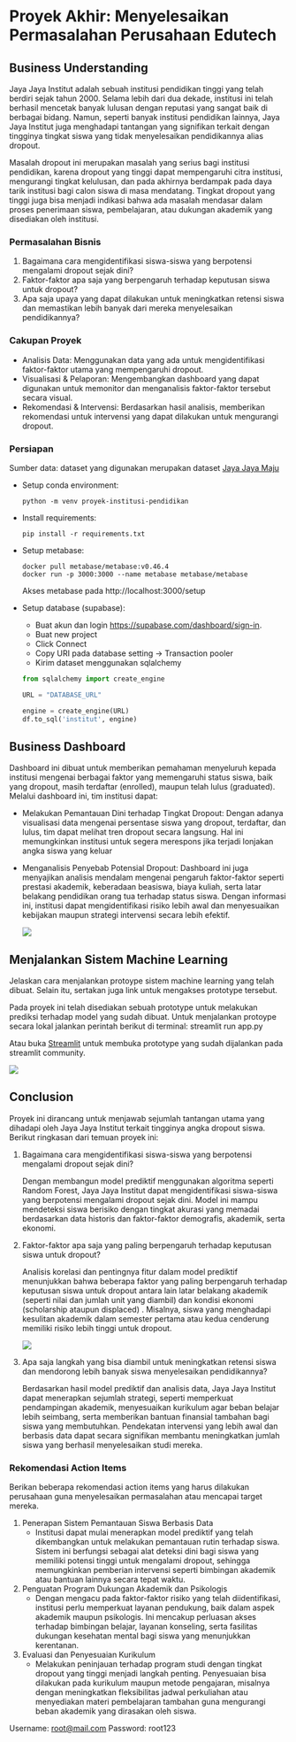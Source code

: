# Proyek Akhir: Menyelesaikan Permasalahan Perusahaan Edutech

## Business Understanding

Jaya Jaya Institut adalah sebuah institusi pendidikan tinggi yang telah berdiri sejak tahun 2000. Selama lebih dari dua dekade, institusi ini telah berhasil mencetak banyak lulusan dengan reputasi yang sangat baik di berbagai bidang. Namun, seperti banyak institusi pendidikan lainnya, Jaya Jaya Institut juga menghadapi tantangan yang signifikan terkait dengan tingginya tingkat siswa yang tidak menyelesaikan pendidikannya alias dropout.

Masalah dropout ini merupakan masalah yang serius bagi institusi pendidikan, karena dropout yang tinggi dapat mempengaruhi citra institusi, mengurangi tingkat kelulusan, dan pada akhirnya berdampak pada daya tarik institusi bagi calon siswa di masa mendatang. Tingkat dropout yang tinggi juga bisa menjadi indikasi bahwa ada masalah mendasar dalam proses penerimaan siswa, pembelajaran, atau dukungan akademik yang disediakan oleh institusi.

### Permasalahan Bisnis

1. Bagaimana cara mengidentifikasi siswa-siswa yang berpotensi mengalami dropout sejak dini?
2. Faktor-faktor apa saja yang berpengaruh terhadap keputusan siswa untuk dropout?
3. Apa saja upaya yang dapat dilakukan untuk meningkatkan retensi siswa dan memastikan lebih banyak dari mereka menyelesaikan pendidikannya?

### Cakupan Proyek

- Analisis Data: Menggunakan data yang ada untuk mengidentifikasi faktor-faktor utama yang mempengaruhi dropout.
- Visualisasi & Pelaporan: Mengembangkan dashboard yang dapat digunakan untuk memonitor dan menganalisis faktor-faktor tersebut secara visual.
- Rekomendasi & Intervensi: Berdasarkan hasil analisis, memberikan rekomendasi untuk intervensi yang dapat dilakukan untuk mengurangi dropout.

### Persiapan

Sumber data: dataset yang digunakan merupakan dataset [Jaya Jaya Maju](https://github.com/dicodingacademy/dicoding_dataset/tree/main/students_performance)

* Setup conda environment:

    ```
    python -m venv proyek-institusi-pendidikan
    ```
* Install requirements:
    ```
    pip install -r requirements.txt
    ```
* Setup metabase:
    ```
    docker pull metabase/metabase:v0.46.4
    docker run -p 3000:3000 --name metabase metabase/metabase
    ```
    Akses metabase pada http://localhost:3000/setup
* Setup database (supabase):

    * Buat akun dan login https://supabase.com/dashboard/sign-in.
    * Buat new project
    * Click Connect
    * Copy URI pada database setting -> Transaction pooler
    * Kirim dataset menggunakan sqlalchemy 
    ```python
    from sqlalchemy import create_engine
 
    URL = "DATABASE_URL"
    
    engine = create_engine(URL)
    df.to_sql('institut', engine)
    ```
## Business Dashboard

Dashboard ini dibuat untuk memberikan pemahaman menyeluruh kepada institusi mengenai berbagai faktor yang memengaruhi status siswa, baik yang dropout, masih terdaftar (enrolled), maupun telah lulus (graduated). Melalui dashboard ini, tim institusi dapat:

- Melakukan Pemantauan Dini terhadap Tingkat Dropout:
    Dengan adanya visualisasi data mengenai persentase siswa yang dropout, terdaftar, dan lulus, tim dapat melihat tren dropout secara langsung. Hal ini memungkinkan institusi untuk segera merespons jika terjadi lonjakan angka siswa yang keluar
- Menganalisis Penyebab Potensial Dropout:
    Dashboard ini juga menyajikan analisis mendalam mengenai pengaruh faktor-faktor seperti prestasi akademik, keberadaan beasiswa, biaya kuliah, serta latar belakang pendidikan orang tua terhadap status siswa. Dengan informasi ini, institusi dapat mengidentifikasi risiko lebih awal dan menyesuaikan kebijakan maupun strategi intervensi secara lebih efektif.

    <img src="https://raw.githubusercontent.com/nrazizahmr/bpds_dicoding/blob/main/Submission2/images/dashboard.PNG">

## Menjalankan Sistem Machine Learning

Jelaskan cara menjalankan protoype sistem machine learning yang telah dibuat. Selain itu, sertakan juga link untuk mengakses prototype tersebut.

Pada proyek ini telah disediakan sebuah prototype untuk melakukan prediksi terhadap model yang sudah dibuat. Untuk menjalankan protoype secara lokal jalankan perintah berikut di terminal: streamlit run app.py

Atau buka [Streamlit](https://bdpsdicoding-proyekinstitut.streamlit.app/) untuk membuka prototype yang sudah dijalankan pada streamlit community.

<img src="https://raw.githubusercontent.com/nrazizahmr/bpds_dicoding/blob/main/Submission2/images/streamlit.PNG">

## Conclusion

Proyek ini dirancang untuk menjawab sejumlah tantangan utama yang dihadapi oleh Jaya Jaya Institut terkait tingginya angka dropout siswa. Berikut ringkasan dari temuan proyek ini:

1. Bagaimana cara mengidentifikasi siswa-siswa yang berpotensi mengalami dropout sejak dini?

    Dengan membangun model prediktif menggunakan algoritma seperti Random Forest, Jaya Jaya Institut dapat mengidentifikasi siswa-siswa yang berpotensi mengalami dropout sejak dini. Model ini mampu mendeteksi siswa berisiko dengan tingkat akurasi yang memadai berdasarkan data historis dan faktor-faktor demografis, akademik, serta ekonomi.
2. Faktor-faktor apa saja yang paling berpengaruh terhadap keputusan siswa untuk dropout?

    Analisis korelasi dan pentingnya fitur dalam model prediktif menunjukkan bahwa beberapa faktor yang paling berpengaruh terhadap keputusan siswa untuk dropout antara lain latar belakang akademik (seperti nilai dan jumlah unit yang diambil) dan kondisi ekonomi (scholarship ataupun displaced) . Misalnya, siswa yang menghadapi kesulitan akademik dalam semester pertama atau kedua cenderung memiliki risiko lebih tinggi untuk dropout.
   
   <img src="https://raw.githubusercontent.com/nrazizahmr/bpds_dicoding/blob/main/Submission2/images/correlated.PNG">
   
4. Apa saja langkah yang bisa diambil untuk meningkatkan retensi siswa dan mendorong lebih banyak siswa menyelesaikan pendidikannya?

    Berdasarkan hasil model prediktif dan analisis data, Jaya Jaya Institut dapat menerapkan sejumlah strategi, seperti memperkuat pendampingan akademik, menyesuaikan kurikulum agar beban belajar lebih seimbang, serta memberikan bantuan finansial tambahan bagi siswa yang membutuhkan. Pendekatan intervensi yang lebih awal dan berbasis data dapat secara signifikan membantu meningkatkan jumlah siswa yang berhasil menyelesaikan studi mereka.

### Rekomendasi Action Items

Berikan beberapa rekomendasi action items yang harus dilakukan perusahaan guna menyelesaikan permasalahan atau mencapai target mereka.

1. Penerapan Sistem Pemantauan Siswa Berbasis Data
    * Institusi dapat mulai menerapkan model prediktif yang telah dikembangkan untuk melakukan pemantauan rutin terhadap siswa. Sistem ini berfungsi sebagai alat deteksi dini bagi siswa yang memiliki potensi tinggi untuk mengalami dropout, sehingga memungkinkan pemberian intervensi seperti bimbingan akademik atau bantuan lainnya secara tepat waktu.
2. Penguatan Program Dukungan Akademik dan Psikologis
    * Dengan mengacu pada faktor-faktor risiko yang telah diidentifikasi, institusi perlu memperkuat layanan pendukung, baik dalam aspek akademik maupun psikologis. Ini mencakup perluasan akses terhadap bimbingan belajar, layanan konseling, serta fasilitas dukungan kesehatan mental bagi siswa yang menunjukkan kerentanan.
3. Evaluasi dan Penyesuaian Kurikulum
    * Melakukan peninjauan terhadap program studi dengan tingkat dropout yang tinggi menjadi langkah penting. Penyesuaian bisa dilakukan pada kurikulum maupun metode pengajaran, misalnya dengan meningkatkan fleksibilitas jadwal perkuliahan atau menyediakan materi pembelajaran tambahan guna mengurangi beban akademik yang dirasakan oleh siswa.

Username: root@mail.com
Password: root123
